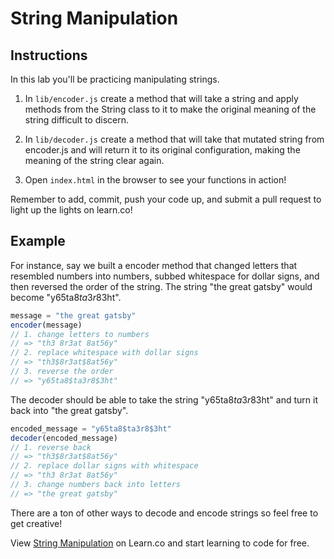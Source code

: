 

# String Manipulation

## Instructions

In this lab you'll be practicing manipulating strings.

1. In `lib/encoder.js` create a method that will take a string and apply methods from the String class to it to make the original meaning of the string difficult to discern.

2. In `lib/decoder.js` create a method that will take that mutated string from encoder.js and will return it to its original configuration, making the meaning of the string clear again.

3. Open `index.html` in the browser to see your functions in action!

Remember to add, commit, push your code up, and submit a pull request to light up the lights on learn.co!

## Example

For instance, say we built a encoder method that changed letters that resembled numbers into numbers, subbed whitespace for dollar signs, and then reversed the order of the string. The string "the great gatsby" would become "y65ta8$ta3r8$3ht".

```javascript
message = "the great gatsby"
encoder(message)
// 1. change letters to numbers
// => "th3 8r3at 8at56y"
// 2. replace whitespace with dollar signs
// => "th3$8r3at$8at56y"
// 3. reverse the order
// => "y65ta8$ta3r8$3ht"
```

The decoder should be able to take the string "y65ta8$ta3r8$3ht" and turn it back into "the great gatsby".

```javascript
encoded_message = "y65ta8$ta3r8$3ht"
decoder(encoded_message)
// 1. reverse back
// => "th3$8r3at$8at56y"
// 2. replace dollar signs with whitespace
// => "th3 8r3at 8at56y"
// 3. change numbers back into letters
// => "the great gatsby"
```

There are a ton of other ways to decode and encode strings so feel free to get creative!

<p data-visibility='hidden'>View <a href='https://learn.co/lessons/cssi-2.4-lab-string-manipulation' title='String Manipulation'>String Manipulation</a> on Learn.co and start learning to code for free.</p>
